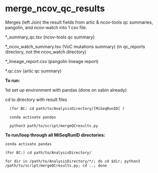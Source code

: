# merge_ncov_qc_results
Merges (left Join) the result fields from artic &amp; ncov-tools qc summaries, pangolin, and ncov-watch into 1 csv file. 

   *_summary_qc.tsv (ncov-tools qc summary)

   *_ncov_watch_summary.tsv (VoC mutations summary) (in qc_reports directory, not the ncov_watch directory)

   *_lineage_report.csv (pangolin lineage report)

   *.qc.csv (artic qc summary)


<b>To run:</b>

1st set up environment with pandas (done on sabin already)

cd to directory with result files 

      (for BC: cd path/to/AnalysisDirectory/[MiSeqRunID] )

      conda activate pandas

      python3 path/to/script/mergeQCresults.py


<b>To run/loop through all MiSeqRunID directories:</b>

    conda activate pandas

    (For BC:) cd path/to/AnalysisDirectory/

    for dir in /path/to/AnalysisDirectory/*/; do cd $dir; python3 /path/to/script/mergeQCresults.py; cd ..; done

